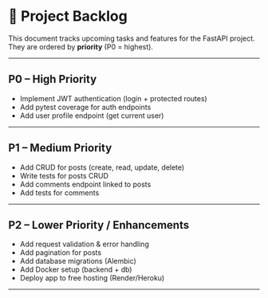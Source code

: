 # 📌 Project Backlog

This document tracks upcoming tasks and features for the FastAPI project.  
They are ordered by **priority** (P0 = highest).

---

## P0 – High Priority
- Implement JWT authentication (login + protected routes)
- Add pytest coverage for auth endpoints
- Add user profile endpoint (get current user)

---

## P1 – Medium Priority
- Add CRUD for posts (create, read, update, delete)
- Write tests for posts CRUD
- Add comments endpoint linked to posts
- Add tests for comments

---

## P2 – Lower Priority / Enhancements
- Add request validation & error handling
- Add pagination for posts
- Add database migrations (Alembic)
- Add Docker setup (backend + db)
- Deploy app to free hosting (Render/Heroku)

---

